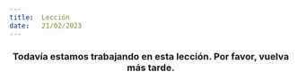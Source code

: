 ```yaml
---
title:  Lección
date:   21/02/2023
---
```


### <center>Todavía estamos trabajando en esta lección. Por favor, vuelva más tarde.</center>